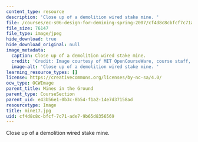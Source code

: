 ```yaml
---
content_type: resource
description: 'Close up of a demolition wired stake mine. '
file: /courses/ec-s06-design-for-demining-spring-2007/cf4d8c8cbfcf7c71ade79b65d8356569_mine17.jpg
file_size: 76147
file_type: image/jpeg
hide_download: true
hide_download_original: null
image_metadata:
  caption: Close up of a demolition wired stake mine.
  credit: 'Credit: Image courtesy of MIT OpenCourseWare, course staff, and students.'
  image-alt: 'Close up of a demolition wired stake mine. '
learning_resource_types: []
license: https://creativecommons.org/licenses/by-nc-sa/4.0/
ocw_type: OCWImage
parent_title: Mines in the Ground
parent_type: CourseSection
parent_uid: e43b56e1-0b3c-8b54-f1a2-14e7d37158ad
resourcetype: Image
title: mine17.jpg
uid: cf4d8c8c-bfcf-7c71-ade7-9b65d8356569
---
```

Close up of a demolition wired stake mine. 
